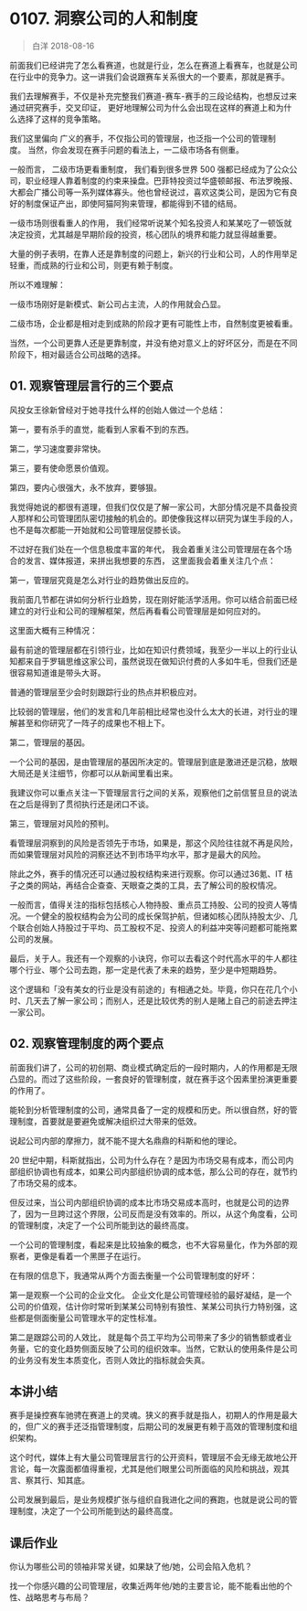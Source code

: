 # 0107. 洞察公司的人和制度
> 白洋
2018-08-16

前面我们已经讲完了怎么看赛道，也就是行业，怎么在赛道上看赛车，也就是公司在行业中的竞争力。这一讲我们会说跟赛车关系很大的一个要素，那就是赛手。

我们去理解赛手，不仅是补充完整我们赛道-赛车-赛手的三段论结构，也想反过来通过研究赛手，交叉印证， 更好地理解公司为什么会出现在这样的赛道上和为什么选择了这样的竞争策略。

我们这里偏向 广义的赛手，不仅指公司的管理层，也泛指一个公司的管理制度。 当然，你会发现在赛手问题的看法上，一二级市场各有侧重。

一般而言， 二级市场更看重制度， 我们看到很多世界 500 强都已经成为了公众公司，职业经理人靠着制度的约束来操盘。巴菲特投资过华盛顿邮报、布法罗晚报、大都会广播公司等一系列媒体寡头。他也曾经说过，喜欢这类公司，是因为它有良好的制度保证产出，即使阿猫阿狗来管理，都能得到不错的结局。

一级市场则很看重人的作用， 我们经常听说某个知名投资人和某某吃了一顿饭就决定投资，尤其越是早期阶段的投资，核心团队的境界和能力就显得越重要。

大量的例子表明，在靠人还是靠制度的问题上，新兴的行业和公司，人的作用举足轻重，而成熟的行业和公司，则更有赖于制度。

所以不难理解：

一级市场刚好是新模式、新公司占主流，人的作用就会凸显。

二级市场，企业都是相对走到成熟的阶段才更有可能性上市，自然制度更被看重。

当然，一个公司更靠人还是更靠制度，并没有绝对意义上的好坏区分，而是在不同阶段下，相对最适合公司战略的选择。

## 01. 观察管理层言行的三个要点

风投女王徐新曾经对于她寻找什么样的创始人做过一个总结：

第一，要有杀手的直觉，能看到人家看不到的东西。

第二，学习速度要非常快。

第三，要有使命愿景价值观。

第四，要内心很强大，永不放弃，要够狠。

我觉得她说的都很有道理，但我们仅仅是了解一家公司，大部分情况是不具备投资人那样和公司管理团队密切接触的机会的。即使像我这样以研究为谋生手段的人，也不是每次都能一开始就和公司管理层促膝长谈。

不过好在我们处在一个信息极度丰富的年代， 我会着重关注公司管理层在各个场合的发言、媒体报道，来拼出我想要的东西， 这里面我会着重关注几个点：

第一，管理层究竟是怎么对行业的趋势做出反应的。

我前面几节都在讲如何分析行业趋势，现在刚好能活学活用。你可以结合前面已经建立的对行业和公司的理解框架，然后再看看公司管理层是如何应对的。

这里面大概有三种情况：

最有前途的管理层都在引领行业，比如在知识付费领域，我至少一半以上的行业认知都来自于罗辑思维这家公司，虽然说现在做知识付费的人多如牛毛，但我们还是很容易知道谁是带头大哥。

普通的管理层至少会时刻跟踪行业的热点并积极应对。

比较弱的管理层，他们的发言和几年前相比经常也没什么太大的长进，对行业的理解甚至和你研究了一阵子的成果也不相上下。

第二，管理层的基因。

一个公司的基因，是由管理层的基因所决定的。管理层到底是激进还是沉稳，放眼大局还是关注细节，你都可以从新闻里看出来。

我建议你可以重点关注一下管理层言行之间的关系，观察他们之前信誓旦旦的说法在之后是得到了贯彻执行还是闭口不谈。

第三，管理层对风险的预判。

看管理层洞察到的风险是否领先于市场，如果是，那这个风险往往就不再是风险，而如果管理层对风险的洞察还达不到市场平均水平，那才是最大的风险。

除此之外，赛手的情况还可以通过股权结构来进行观察。你可以通过36氪、IT 桔子之类的网站，再结合企查查、天眼查之类的工具，去了解公司的股权情况。

一般而言，值得关注的指标包括核心人物持股、重点员工持股、公司的投资人等情况。一个健全的股权结构会为公司的成长保驾护航，但诸如核心团队持股太少、几个联合创始人持股过于平均、员工股权不足、投资人的利益冲突等问题都可能拖累公司的发展。

最后，关于人。我还有一个观察的小诀窍，你可以去看这个时代高水平的牛人都往哪个行业、哪个公司去跑，那一定是代表了未来的趋势，至少是中短期趋势。

这个逻辑和「没有美女的行业是没有前途的」有相通之处。毕竟，你只在花几个小时、几天去了解一家公司；而别人，还是比较优秀的别人是赌上自己的前途去押注一家公司。

## 02. 观察管理制度的两个要点

前面我们讲了，公司的初创期、商业模式确定后的一段时期内，人的作用都是无限凸显的。而过了这些阶段，一套良好的管理制度，就在赛手这个因素里扮演更重要的作用了。

能轮到分析管理制度的公司，通常具备了一定的规模和历史。所以很自然，好的管理制度，首要就是要避免或解决组织过大带来的低效。

说起公司内部的摩擦力，就不能不提大名鼎鼎的科斯和他的理论。

20 世纪中期，科斯就指出，公司为什么存在？是因为市场交易有成本，而公司内部组织协调也有成本，如果公司内部组织协调的成本低，那么公司的存在，就节约了市场交易的成本。

但反过来，当公司内部组织协调的成本比市场交易成本高时，也就是公司的边界了，因为一旦跨过这个界限，公司反而是没有效率的。所以，从这个角度看，公司的管理制度，决定了一个公司所能到达的最终高度。

一个公司的管理制度，看起来是比较抽象的概念，也不大容易量化，作为外部的观察者，更像是看着一个黑匣子在运行。

在有限的信息下，我通常从两个方面去衡量一个公司管理制度的好坏：

第一是观察一个公司的企业文化。 企业文化是公司管理经验的最好凝结，是一个公司的价值观，估计你时常听到某某公司特别有狼性、某某公司执行力特别强，这些都是侧面衡量公司管理水平的定性标准。

第二是跟踪公司的人效比， 就是每个员工平均为公司带来了多少的销售额或者业务量，它的变化趋势侧面反映了公司的组织效率。当然，它默认的使用条件是公司的业务没有发生本质变化，否则人效比的指标就会失真。

## 本讲小结

赛手是操控赛车驰骋在赛道上的灵魂。狭义的赛手就是指人，初期人的作用是最大的，但广义的赛手还泛指管理制度，后期公司的发展更有赖于高效的管理制度和组织架构。

这个时代，媒体上有大量公司管理层言行的公开资料，管理层不会无缘无故地公开言论，每一次露面都值得重视，尤其是他们眼里公司所面临的风险和挑战，观其言、察其行、知其底。

公司发展到最后，是业务规模扩张与组织自我进化之间的赛跑，也就是说公司的管理制度，决定了一个公司所能到达的最终高度。

## 课后作业

你认为哪些公司的领袖非常关键，如果缺了他/她，公司会陷入危机？

找一个你感兴趣的公司管理层，收集近两年他/她的主要言论，能不能看出他的个性、战略思考与布局？
